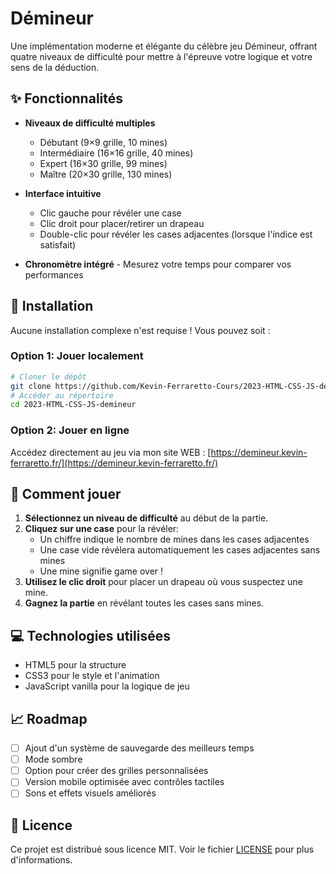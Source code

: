 # Démineur

Une implémentation moderne et élégante du célèbre jeu Démineur, offrant quatre niveaux de difficulté pour mettre à l'épreuve votre logique et votre sens de la déduction.

## ✨ Fonctionnalités

- **Niveaux de difficulté multiples**
  - Débutant (9×9 grille, 10 mines)
  - Intermédiaire (16×16 grille, 40 mines)
  - Expert (16×30 grille, 99 mines)
  - Maître (20×30 grille, 130 mines)

- **Interface intuitive**
  - Clic gauche pour révéler une case
  - Clic droit pour placer/retirer un drapeau
  - Double-clic pour révéler les cases adjacentes (lorsque l'indice est satisfait)

- **Chronomètre intégré** - Mesurez votre temps pour comparer vos performances

## 🚀 Installation

Aucune installation complexe n'est requise ! Vous pouvez soit :

### Option 1: Jouer localement

```bash
# Cloner le dépôt
git clone https://github.com/Kevin-Ferraretto-Cours/2023-HTML-CSS-JS-demineur.git
# Accéder au répertoire
cd 2023-HTML-CSS-JS-demineur
```

### Option 2: Jouer en ligne

Accédez directement au jeu via mon site WEB :
[https://demineur.kevin-ferraretto.fr/](https://demineur.kevin-ferraretto.fr/)

## 📝 Comment jouer

1. **Sélectionnez un niveau de difficulté** au début de la partie.
2. **Cliquez sur une case** pour la révéler:
   - Un chiffre indique le nombre de mines dans les cases adjacentes
   - Une case vide révélera automatiquement les cases adjacentes sans mines
   - Une mine signifie game over !
3. **Utilisez le clic droit** pour placer un drapeau où vous suspectez une mine.
4. **Gagnez la partie** en révélant toutes les cases sans mines.

## 💻 Technologies utilisées

- HTML5 pour la structure
- CSS3 pour le style et l'animation
- JavaScript vanilla pour la logique de jeu

## 📈 Roadmap

- [ ] Ajout d'un système de sauvegarde des meilleurs temps
- [ ] Mode sombre
- [ ] Option pour créer des grilles personnalisées
- [ ] Version mobile optimisée avec contrôles tactiles
- [ ] Sons et effets visuels améliorés

## 📜 Licence

Ce projet est distribué sous licence MIT. Voir le fichier [LICENSE](LICENSE) pour plus d'informations.
